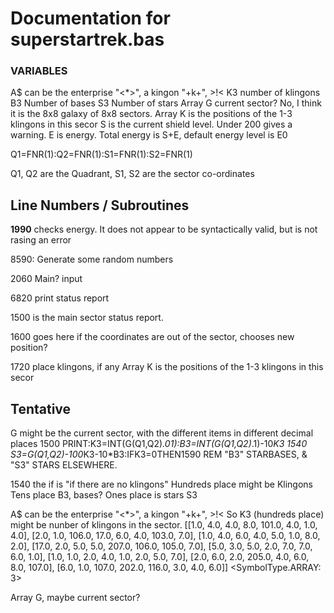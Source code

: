 # Documentation for superstartrek.bas

### VARIABLES
A$ can be the enterprise "<*>", a kingon "+k+", >!<
K3 number of klingons
B3 Number of bases
S3 Number of stars
Array G current sector? No, I think it is the 8x8 galaxy of 8x8 sectors.
Array K is the positions of the 1-3 klingons in this secor
S is the current shield level. Under 200 gives a warning.
E is energy. Total energy is S+E, default energy level is E0

Q1=FNR(1):Q2=FNR(1):S1=FNR(1):S2=FNR(1)

Q1, Q2 are the Quadrant, S1, S2 are the sector co-ordinates

## Line Numbers / Subroutines
**1990** checks energy. It does not appear to be syntactically valid, but is
not rasing an error

8590: Generate some random numbers

2060 Main? input

6820 print status report

1500 is the main sector status report.

1600 goes here if the coordinates are out of the sector, chooses new position?

1720 place klingons, if any Array K is the positions of the 1-3 klingons in this secor

## Tentative
G might be the current sector, with the different items in different decimal places
1500 PRINT:K3=INT(G(Q1,Q2)*.01):B3=INT(G(Q1,Q2)*.1)-10*K3
1540 S3=G(Q1,Q2)-100*K3-10*B3:IFK3=0THEN1590
REM "B3" STARBASES, & "S3" STARS ELSEWHERE.

1540 the if is "if there are no klingons"
Hundreds place might be Klingons
Tens place B3, bases?
Ones place is stars S3

A$ can be the enterprise "<*>", a kingon "+k+", >!<
So K3 (hundreds place) might be nunber of klingons in the sector.
[[1.0, 4.0, 4.0, 8.0, 101.0, 4.0, 1.0, 4.0],
 [2.0, 1.0, 106.0, 17.0, 6.0, 4.0, 103.0, 7.0],
 [1.0, 4.0, 6.0, 4.0, 5.0, 1.0, 8.0, 2.0],
 [17.0, 2.0, 5.0, 5.0, 207.0, 106.0, 105.0, 7.0],
 [5.0, 3.0, 5.0, 2.0, 7.0, 7.0, 6.0, 1.0],
 [1.0, 1.0, 2.0, 4.0, 1.0, 2.0, 5.0, 7.0],
 [2.0, 6.0, 2.0, 205.0, 4.0, 6.0, 8.0, 107.0],
 [6.0, 1.0, 107.0, 202.0, 116.0, 3.0, 4.0, 6.0]]
<SymbolType.ARRAY: 3>


Array G, maybe current sector?

